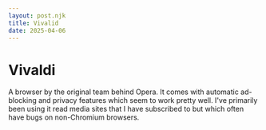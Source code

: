 ```yaml
---
layout: post.njk
title: Vivalid
date: 2025-04-06
---
```


# Vivaldi

A browser by the original team behind Opera. It comes with automatic ad-blocking and privacy features which seem to work pretty well. I've primarily been using it read media sites that I have subscribed to but which often have bugs on non-Chromium browsers.